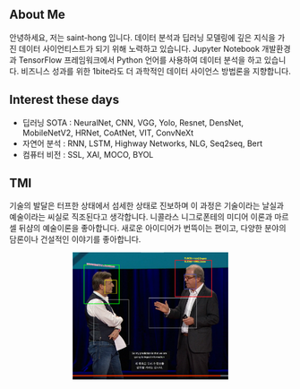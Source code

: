 ## About Me
안녕하세요, 저는 saint-hong 입니다. 데이터 분석과 딥러닝 모델링에 깊은 지식을 가진 데이터 사이언티스트가 되기 위해 노력하고 있습니다. Jupyter Notebook 개발환경과 TensorFlow 프레임워크에서 Python 언어를 사용하여 데이터 분석을 하고 있습니다. 비즈니스 성과를 위한 1bite라도 더 과학적인 데이터 사이언스 방법론을 지향합니다. 

## Interest these days
- 딥러닝 SOTA : NeuralNet, CNN, VGG, Yolo, Resnet, DensNet, MobileNetV2, HRNet, CoAtNet, VIT, ConvNeXt
- 자연어 분석 : RNN, LSTM, Highway Networks, NLG, Seq2seq, Bert
- 컴퓨터 비전 : SSL, XAI, MOCO, BYOL
  
## TMI
기술의 발달은 터프한 상태에서 섬세한 상태로 진보하며 이 과정은 기술이라는 날실과 예술이라는 씨실로 직조된다고 생각합니다. 니콜라스 니그로폰테의 미디어 이론과 마르셀 뒤샴의 예술이론을 좋아합니다. 새로운 아이디어가 번뜩이는 편이고, 다양한 분야의 담론이나 건설적인 이야기를 좋아합니다.

<p align=center> <img src="./images/main.png" width=55% height=70%>
